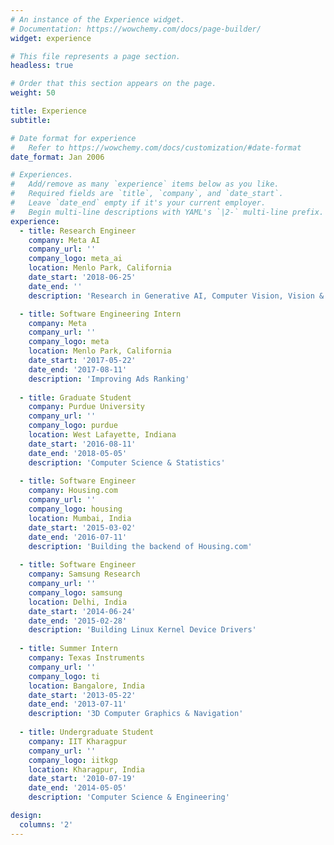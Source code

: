 ```yaml
---
# An instance of the Experience widget.
# Documentation: https://wowchemy.com/docs/page-builder/
widget: experience

# This file represents a page section.
headless: true

# Order that this section appears on the page.
weight: 50

title: Experience
subtitle:

# Date format for experience
#   Refer to https://wowchemy.com/docs/customization/#date-format
date_format: Jan 2006

# Experiences.
#   Add/remove as many `experience` items below as you like.
#   Required fields are `title`, `company`, and `date_start`.
#   Leave `date_end` empty if it's your current employer.
#   Begin multi-line descriptions with YAML's `|2-` multi-line prefix.
experience:  
  - title: Research Engineer
    company: Meta AI
    company_url: ''
    company_logo: meta_ai
    location: Menlo Park, California
    date_start: '2018-06-25'
    date_end: ''
    description: 'Research in Generative AI, Computer Vision, Vision & Language'

  - title: Software Engineering Intern
    company: Meta
    company_url: ''
    company_logo: meta
    location: Menlo Park, California
    date_start: '2017-05-22'
    date_end: '2017-08-11'
    description: 'Improving Ads Ranking'
    
  - title: Graduate Student
    company: Purdue University
    company_url: ''
    company_logo: purdue
    location: West Lafayette, Indiana
    date_start: '2016-08-11'
    date_end: '2018-05-05'
    description: 'Computer Science & Statistics'
    
  - title: Software Engineer
    company: Housing.com
    company_url: ''
    company_logo: housing
    location: Mumbai, India
    date_start: '2015-03-02'
    date_end: '2016-07-11'
    description: 'Building the backend of Housing.com'
    
  - title: Software Engineer
    company: Samsung Research
    company_url: ''
    company_logo: samsung
    location: Delhi, India
    date_start: '2014-06-24'
    date_end: '2015-02-28'
    description: 'Building Linux Kernel Device Drivers'
    
  - title: Summer Intern
    company: Texas Instruments
    company_url: ''
    company_logo: ti
    location: Bangalore, India
    date_start: '2013-05-22'
    date_end: '2013-07-11'
    description: '3D Computer Graphics & Navigation'
    
  - title: Undergraduate Student
    company: IIT Kharagpur
    company_url: ''
    company_logo: iitkgp
    location: Kharagpur, India
    date_start: '2010-07-19'
    date_end: '2014-05-05'
    description: 'Computer Science & Engineering'

design:
  columns: '2'
---
```

